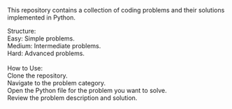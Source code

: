 This repository contains a collection of coding problems and their solutions implemented in Python.

Structure:<br />
Easy: Simple problems.<br />
Medium: Intermediate problems.<br />
Hard: Advanced problems.<br /><br />
How to Use:<br />
Clone the repository.<br />
Navigate to the problem category.<br />
Open the Python file for the problem you want to solve.<br />
Review the problem description and solution.
